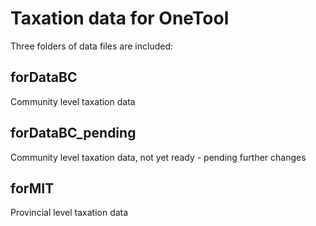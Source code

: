 # Taxation data for OneTool

Three folders of data files are included: 

## forDataBC
Community level taxation data

## forDataBC_pending
Community level taxation data, not yet ready - pending further changes

## forMIT
Provincial level taxation data